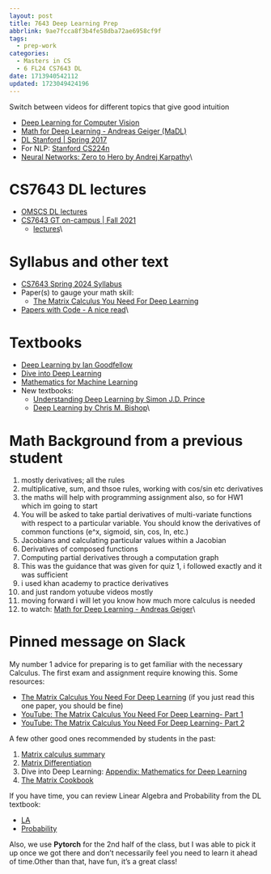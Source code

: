 ```yaml
---
layout: post
title: 7643 Deep Learning Prep
abbrlink: 9ae7fcca8f3b4fe58dba72ae6958cf9f
tags:
  - prep-work
categories:
  - Masters in CS
  - 6 FL24 CS7643 DL
date: 1713940542112
updated: 1723049424196
---
```


Switch between videos for different topics that give good intuition

- [Deep Learning for Computer Vision](https://www.youtube.com/playlist?list=PL5-TkQAfAZFbzxjBHtzdVCWE0Zbhomg7r)
- [Math for Deep Learning - Andreas Geiger (MaDL)](https://www.youtube.com/playlist?list=PL05umP7R6ij0bo4UtMdzEJ6TiLOqj4ZCm)
- [DL Stanford | Spring 2017](https://www.youtube.com/playlist?list=PLC1qU-LWwrF64f4QKQT-Vg5Wr4qEE1Zxk)
- For NLP: [Stanford CS224n](https://web.stanford.edu/class/cs224n/)
- [Neural Networks: Zero to Hero by Andrej Karpathy](https://www.youtube.com/playlist?list=PLAqhIrjkxbuWI23v9cThsA9GvCAUhRvKZ)\ <br/>

# **CS7643 DL lectures**

- [OMSCS DL lectures](https://mediaspace.gatech.edu/channel/CS+7643+-+Deep+Learning/267756942)
- [CS7643 GT on-campus | Fall 2021](https://sites.cc.gatech.edu/classes/AY2022/cs7643_fall/)
  - [lectures](https://www.youtube.com/playlist?list=PL-fZD610i7yB7gDnPDpFcKpHI9X8z3OQ7)\ <br/>

# **Syllabus and other text**

- [CS7643 Spring 2024 Syllabus](https://omscs.gatech.edu/sites/default/files/documents/2024/Syllabi-CS%207643%202024-1.pdf)
- Paper(s) to gauge your math skill:
  - [The Matrix Calculus You Need For Deep Learning](https://arxiv.org/abs/1802.01528)
- [Papers with Code - A nice read](https://paperswithcode.com/)\ <br/>

# **Textbooks**

- [Deep Learning by Ian Goodfellow](https://www.deeplearningbook.org/)
- [Dive into Deep Learning](https://d2l.ai/)
- [Mathematics for Machine Learning](https://mml-book.github.io/)
- New textbooks:
  - [Understanding Deep Learning by Simon J.D. Prince](https://udlbook.github.io/udlbook/)
  - [Deep Learning by Chris M. Bishop](https://www.bishopbook.com/)\ <br/>

# **Math Background from a previous student**

1. mostly derivatives; all the rules
2. multiplicative, sum, and thsoe rules, working with cos/sin etc derivatives
3. the maths will help with programming assignment also, so for HW1 which im going to start
4. You will be asked to take partial derivatives of multi-variate functions with respect to a particular variable. You should know the derivatives of common functions (e^x, sigmoid, sin, cos, ln, etc.)
5. Jacobians and calculating particular values within a Jacobian
6. Derivatives of composed functions
7. Computing partial derivatives through a computation graph
8. This was the guidance that was given for quiz 1, i followed exactly and it was sufficient
9. i used khan academy to practice derivatives
10. and just random yotuube videos mostly
11. moving forward i will let you know how much more calculus is needed
12. to watch: [Math for Deep Learning - Andreas Geiger](https://www.youtube.com/playlist?list=PL05umP7R6ij0bo4UtMdzEJ6TiLOqj4ZCm)\ <br/>

# Pinned message on Slack

My number 1 advice for preparing is to get familiar with the necessary Calculus. The first exam and assignment require knowing this. Some resources:

- <ins>The Matrix Calculus You Need For Deep Learning</ins> (if you just read this one paper, you should be fine)
- <ins>YouTube: The Matrix Calculus You Need For Deep Learning- Part 1</ins>
- <ins>YouTube: The Matrix Calculus You Need For Deep Learning- Part 2</ins>

A few other good ones recommended by students in the past:

1. <ins>Matrix calculus summary</ins>
2. <ins>Matrix Differentiation</ins>
3. Dive into Deep Learning: <ins>Appendix: Mathematics for Deep Learning</ins>
4. <ins>The Matrix Cookbook</ins>

If you have time, you can review Linear Algebra and Probability from the DL textbook:

- <ins>LA</ins>
- <ins>Probability</ins>

Also, we use **Pytorch** for the 2nd half of the class, but I was able to pick it up once we got there and don’t necessarily feel you need to learn it ahead of time.Other than that, have fun, it’s a great class!
